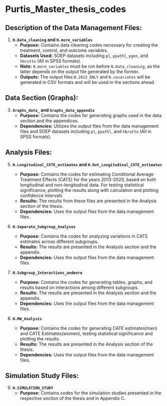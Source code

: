 # Purtis_Master_thesis_codes

## Description of the Data Management Files:

1. **`N.Data_cleaning` and `N.more_variables`**
   - **Purpose:** Contains data cleaning codes necessary for creating the treatment, control, and outcome variables.
   - **Datasets Used:** SOEP datasets including `pl`, `ppathl`, `pgen`, and `hbrutto` (All in SPSS formats).
   - **Note:** `N.more_variables` must be run before `N.Data_cleaning`, as the latter depends on the output file generated by the former.
   - **Outputs:** The output files `N.2012_ONLY` and `N.covariates` will be generated in CSV formats and will be used in the sections ahead.

## Data Section (Graphs):

3. **`Graphs_data_` and `Graphs_data_appendix`**
   - **Purpose:** Contains the codes for generating graphs used in the data section and the appendices.
   - **Dependencies:** Utilizes the output files from the data management files and SOEP datasets including `pl`, `ppathl`, and `hbrutto` (All in SPSS formats).

## Analysis Files:

5. **`N.Longitudinal_CATE_estimates` and `N.Not_Longitudinal_CATE_estimates`**
   - **Purpose:** Contains the codes for estimating Conditional Average Treatment Effects (CATE) for the years 2013-2020, based on both longitudinal and non-longitudinal data. For testing statistical significance, plotting the results along with calculation and plotting confidence intervals
   - **Results:** The results from these files are presented in the Analysis section of the thesis.
   - **Dependencies:** Uses the output files from the data management files.

6. **`N.Separate_Subgroup_Analyses`**
   - **Purpose:** Contains the codes for analyzing variations in CATE estimates across different subgroups.
   - **Results:** The results are presented in the Analysis section and the appendix.
   - **Dependencies:** Uses the output files from the data management files.

7. **`N.Subgroup_Interactions_andmore`**
   - **Purpose:** Contains the codes for generating tables, graphs, and results based on interactions among different subgroups.
   - **Results:** The results are presented in the Analysis section and the appendix.
   - **Dependencies:** Uses the output files from the data management files.
  
8. **`N.MW_Analysis`**
   - **Purpose:** Contains the codes for generating CATE estimates(men) and CATE Estimates(women), testing statistical significance and plotting the results.
   - **Results:** The results are presented in the Analysis section of the thesis.
   - **Dependencies:** Uses the output files from the data management files.

## Simulation Study Files:

9. **`N.SIMULATION_STUDY`**
   - **Purpose:** Contains codes for the simulation studies presented in the respective section of the thesis and in Appendix C.


   
